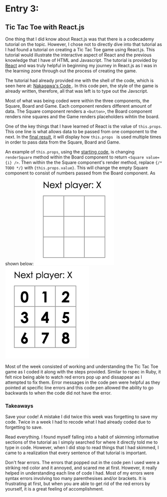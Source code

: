 # Entry 3:
## Tic Tac Toe with React.js
One thing that I did know about React.js was that there is a codecademy tutorial on the topic. However, I chose not to directly dive into that tutorial as I had found a tutorial on creating a Tic Tac Toe game using React.js. This tutorial would illustrate the interactive aspect of React and the previous knowledge that I have of HTML and Javascript. The tutorial is provided by [React](https://facebook.github.io/react/tutorial/tutorial.html) and was truly helpful in beginning my journey in React.js as I was in the learning zone through out the process of creating the game.

The tutorial had already provided me with the shell of the code, which is seen here at: [Nakagawa's Code ](https://codepen.io/ericnakagawa/pen/vXpjwZ?editors=0010). In this code pen, the style of the game is already written, therefore, all that was left is to type out the Javscript.

Most of what was being coded were within the three components, the Square, Board and Game. Each component renders different amount of data. The Square component renders a ```<button>```, the Board component renders nine squares and the Game renders placeholders wihtin the board.

One of the key things that I have learned of React is the value of ```this.props```. This one line is what allows data to be passed from one component to the next. In the [final result](https://codepen.io/ericnakagawa/pen/ALxakj), it will display how ```this.props ``` is used multiple times in order to pass data from the Square, Board and Game.

An example of ```this.props```, using the [starting code](https://codepen.io/ericnakagawa/pen/vXpjwZ?editors=0010), is changing ```renderSquare``` method within the Board component to return ```<Square value={i} />```. Then within the the Square component's render method, replace ```{/* TODO */}``` with ```{this.props.value}```.
This will change the empty Square component to consist of numbers passed from the Board component. As shown below:
<img src="../imgs/tictac-empty.png"/>
<img src="../imgs/tictac-numbers.png"/>

Most of the week consisted of working and understanding the Tic Tac Toe game as I coded it along with the steps provided. Similar to rspec in Ruby, it felt nice being able to watch red errors pop up and dissappear as I attempted to fix them. Error messages in the code pen were helpful as they pointed at specific line errors and this code pen allowed the ability to go backwards to when the code did not have the error.

### Takeaways
Save your code! A mistake I did twice this week was forgetting to save my code. Twice in a week I had to recode what I had already coded due to forgetting to save.

Read everything. I found myself falling into a habit of skimming informative sections of the tutorial as I simply searched for where it directly told me to type in code. However, when I did stop to read things that I had skimmed, I came to a realization that every sentence of that tutorial is important.

Don't fear errors. The errors that popped out in the code pen I used were a striking red color and it annoyed, and scared me at first. However, it really helped in understanding each line of code I had. Most of my errors were syntax errors involving too many parenthesises and/or brackets. It is frustrating at first, but when you are able to get rid of the red errors by yourself, it is a great feeling of accomplishment.